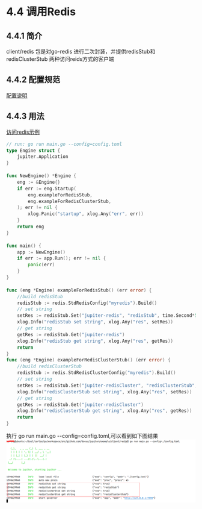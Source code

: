 # 4.4 调用Redis

## 4.4.1 简介

client/redis 包是对go-redis 进行二次封装，并提供redisStub和redisClusterStub
两种访问reids方式的客户端

## 4.4.2 配置规范

[配置说明](http://jupiter.douyu.com/jupiter/6.8clientredis.html)

## 4.4.3 用法

[访问redis示例](https://github.com/douyu/jupiter-examples/tree/main/client/redis)

```go
// run: go run main.go --config=config.toml
type Engine struct {
	jupiter.Application
}

func NewEngine() *Engine {
	eng := &Engine{}
	if err := eng.Startup(
		eng.exampleForRedisStub,
		eng.exampleForRedisClusterStub,
	); err != nil {
		xlog.Panic("startup", xlog.Any("err", err))
	}
	return eng
}

func main() {
	app := NewEngine()
	if err := app.Run(); err != nil {
		panic(err)
	}
}

func (eng *Engine) exampleForRedisStub() (err error) {
	//build redisStub
	redisStub := redis.StdRedisConfig("myredis").Build()
	// set string
	setRes := redisStub.Set("jupiter-redis", "redisStub", time.Second*5)
	xlog.Info("redisStub set string", xlog.Any("res", setRes))
	// get string
	getRes := redisStub.Get("jupiter-redis")
	xlog.Info("redisStub get string", xlog.Any("res", getRes))
	return
}
func (eng *Engine) exampleForRedisClusterStub() (err error) {
	//build redisClusterStub
	redisStub := redis.StdRedisClusterConfig("myredis").Build()
	// set string
	setRes := redisStub.Set("jupiter-redisCluster", "redisClusterStub", time.Second*5)
	xlog.Info("redisClusterStub set string", xlog.Any("res", setRes))
	// get string
	getRes := redisStub.Get("jupiter-redisCluster")
	xlog.Info("redisClusterStub get string", xlog.Any("res", getRes))
	return
}

```

执行 go run main.go --config=config.toml,可以看到如下图结果
![image](../static/jupiter/client-redis.png)
